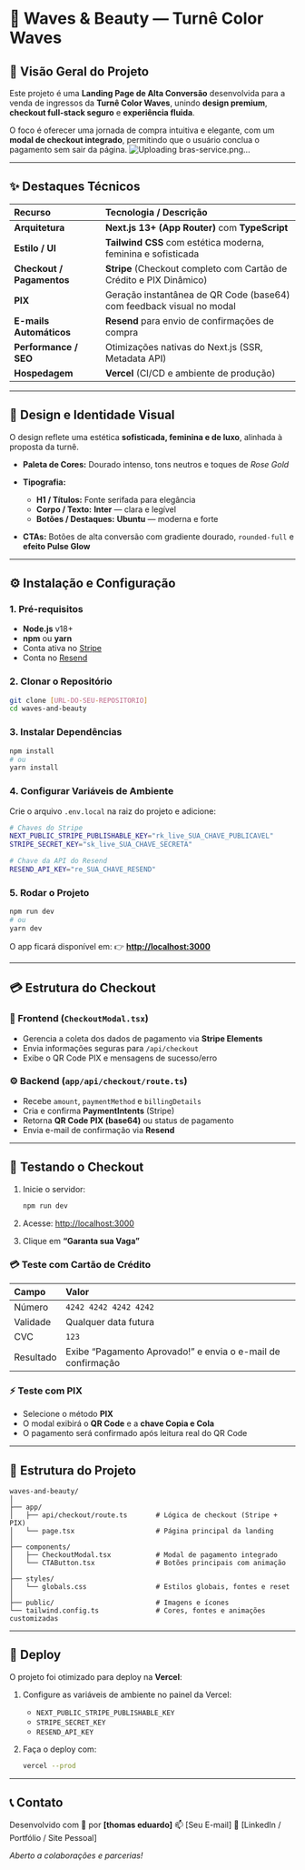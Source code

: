 # 🌊 Waves & Beauty — Turnê Color Waves

## 🌟 Visão Geral do Projeto

Este projeto é uma **Landing Page de Alta Conversão** desenvolvida para a venda de ingressos da **Turnê Color Waves**, unindo **design premium**, **checkout full-stack seguro** e **experiência fluida**.

O foco é oferecer uma jornada de compra intuitiva e elegante, com um **modal de checkout integrado**, permitindo que o usuário conclua o pagamento sem sair da página.
![Uploading bras-service.png…]()

---

## ✨ Destaques Técnicos

| Recurso                   | Tecnologia / Descrição                                               |
| :------------------------ | :------------------------------------------------------------------- |
| **Arquitetura**           | **Next.js 13+ (App Router)** com **TypeScript**                      |
| **Estilo / UI**           | **Tailwind CSS** com estética moderna, feminina e sofisticada        |
| **Checkout / Pagamentos** | **Stripe** (Checkout completo com Cartão de Crédito e PIX Dinâmico)  |
| **PIX**                   | Geração instantânea de QR Code (base64) com feedback visual no modal |
| **E-mails Automáticos**   | **Resend** para envio de confirmações de compra                      |
| **Performance / SEO**     | Otimizações nativas do Next.js (SSR, Metadata API)                   |
| **Hospedagem**            | **Vercel** (CI/CD e ambiente de produção)                            |

---

## 🎨 Design e Identidade Visual

O design reflete uma estética **sofisticada, feminina e de luxo**, alinhada à proposta da turnê.

* **Paleta de Cores:** Dourado intenso, tons neutros e toques de *Rose Gold*
* **Tipografia:**

  * **H1 / Títulos:** Fonte serifada para elegância
  * **Corpo / Texto:** **Inter** — clara e legível
  * **Botões / Destaques:** **Ubuntu** — moderna e forte
* **CTAs:** Botões de alta conversão com gradiente dourado, `rounded-full` e **efeito Pulse Glow**

---

## ⚙️ Instalação e Configuração

### 1. Pré-requisitos

* **Node.js** v18+
* **npm** ou **yarn**
* Conta ativa no [Stripe](https://stripe.com/)
* Conta no [Resend](https://resend.com/)

### 2. Clonar o Repositório

```bash
git clone [URL-DO-SEU-REPOSITORIO]
cd waves-and-beauty
```

### 3. Instalar Dependências

```bash
npm install
# ou
yarn install
```

### 4. Configurar Variáveis de Ambiente

Crie o arquivo `.env.local` na raiz do projeto e adicione:

```bash
# Chaves do Stripe
NEXT_PUBLIC_STRIPE_PUBLISHABLE_KEY="rk_live_SUA_CHAVE_PUBLICAVEL"
STRIPE_SECRET_KEY="sk_live_SUA_CHAVE_SECRETA"

# Chave da API do Resend
RESEND_API_KEY="re_SUA_CHAVE_RESEND"
```

### 5. Rodar o Projeto

```bash
npm run dev
# ou
yarn dev
```

O app ficará disponível em:
👉 **[http://localhost:3000](http://localhost:3000)**

---

## 💳 Estrutura do Checkout

### 🧩 Frontend (`CheckoutModal.tsx`)

* Gerencia a coleta dos dados de pagamento via **Stripe Elements**
* Envia informações seguras para `/api/checkout`
* Exibe o QR Code PIX e mensagens de sucesso/erro

### ⚙️ Backend (`app/api/checkout/route.ts`)

* Recebe `amount`, `paymentMethod` e `billingDetails`
* Cria e confirma **PaymentIntents** (Stripe)
* Retorna **QR Code PIX (base64)** ou status de pagamento
* Envia e-mail de confirmação via **Resend**

---

## 🧪 Testando o Checkout

1. Inicie o servidor:

   ```bash
   npm run dev
   ```
2. Acesse: [http://localhost:3000](http://localhost:3000)
3. Clique em **“Garanta sua Vaga”**

### 💳 Teste com Cartão de Crédito

| Campo     | Valor                                                       |
| :-------- | :---------------------------------------------------------- |
| Número    | `4242 4242 4242 4242`                                       |
| Validade  | Qualquer data futura                                        |
| CVC       | `123`                                                       |
| Resultado | Exibe “Pagamento Aprovado!” e envia o e-mail de confirmação |

### ⚡ Teste com PIX

* Selecione o método **PIX**
* O modal exibirá o **QR Code** e a **chave Copia e Cola**
* O pagamento será confirmado após leitura real do QR Code

---

## 🧭 Estrutura do Projeto

```
waves-and-beauty/
│
├── app/
│   ├── api/checkout/route.ts       # Lógica de checkout (Stripe + PIX)
│   └── page.tsx                    # Página principal da landing
│
├── components/
│   ├── CheckoutModal.tsx           # Modal de pagamento integrado
│   └── CTAButton.tsx               # Botões principais com animação
│
├── styles/
│   └── globals.css                 # Estilos globais, fontes e reset
│
├── public/                         # Imagens e ícones
└── tailwind.config.ts              # Cores, fontes e animações customizadas
```

---

## 🚀 Deploy

O projeto foi otimizado para deploy na **Vercel**:

1. Configure as variáveis de ambiente no painel da Vercel:

   * `NEXT_PUBLIC_STRIPE_PUBLISHABLE_KEY`
   * `STRIPE_SECRET_KEY`
   * `RESEND_API_KEY`
2. Faça o deploy com:

   ```bash
   vercel --prod
   ```

---

## 📞 Contato

Desenvolvido com 💖 por **[thomas eduardo]**
📫 [Seu E-mail]
💼 [LinkedIn / Portfólio / Site Pessoal]

*Aberto a colaborações e parcerias!*
